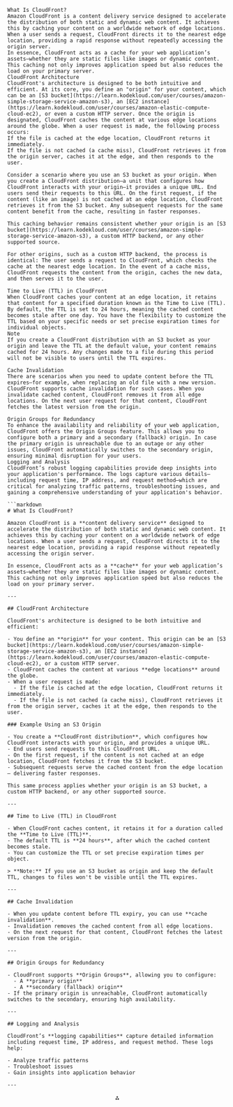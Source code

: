 
```
What Is CloudFront?
Amazon CloudFront is a content delivery service designed to accelerate the distribution of both static and dynamic web content. It achieves this by caching your content on a worldwide network of edge locations. When a user sends a request, CloudFront directs it to the nearest edge location, providing a rapid response without repeatedly accessing the origin server.
In essence, CloudFront acts as a cache for your web application’s assets—whether they are static files like images or dynamic content. This caching not only improves application speed but also reduces the load on your primary server.
CloudFront Architecture
CloudFront's architecture is designed to be both intuitive and efficient. At its core, you define an "origin" for your content, which can be an [S3 bucket](https://learn.kodekloud.com/user/courses/amazon-simple-storage-service-amazon-s3), an [EC2 instance](https://learn.kodekloud.com/user/courses/amazon-elastic-compute-cloud-ec2), or even a custom HTTP server. Once the origin is designated, CloudFront caches the content at various edge locations around the globe. When a user request is made, the following process occurs:
If the file is cached at the edge location, CloudFront returns it immediately.
If the file is not cached (a cache miss), CloudFront retrieves it from the origin server, caches it at the edge, and then responds to the user.

Consider a scenario where you use an S3 bucket as your origin. When you create a CloudFront distribution—a unit that configures how CloudFront interacts with your origin—it provides a unique URL. End users send their requests to this URL. On the first request, if the content (like an image) is not cached at an edge location, CloudFront retrieves it from the S3 bucket. Any subsequent requests for the same content benefit from the cache, resulting in faster responses.

This caching behavior remains consistent whether your origin is an [S3 bucket](https://learn.kodekloud.com/user/courses/amazon-simple-storage-service-amazon-s3), a custom HTTP backend, or any other supported source.

For other origins, such as a custom HTTP backend, the process is identical: The user sends a request to CloudFront, which checks the cache at the nearest edge location. In the event of a cache miss, CloudFront requests the content from the origin, caches the new data, and then serves it to the user.

Time to Live (TTL) in CloudFront
When CloudFront caches your content at an edge location, it retains that content for a specified duration known as the Time to Live (TTL). By default, the TTL is set to 24 hours, meaning the cached content becomes stale after one day. You have the flexibility to customize the TTL based on your specific needs or set precise expiration times for individual objects.
Note
If you create a CloudFront distribution with an S3 bucket as your origin and leave the TTL at the default value, your content remains cached for 24 hours. Any changes made to a file during this period will not be visible to users until the TTL expires.

Cache Invalidation
There are scenarios when you need to update content before the TTL expires—for example, when replacing an old file with a new version. CloudFront supports cache invalidation for such cases. When you invalidate cached content, CloudFront removes it from all edge locations. On the next user request for that content, CloudFront fetches the latest version from the origin.

Origin Groups for Redundancy
To enhance the availability and reliability of your web application, CloudFront offers the Origin Groups feature. This allows you to configure both a primary and a secondary (fallback) origin. In case the primary origin is unreachable due to an outage or any other issues, CloudFront automatically switches to the secondary origin, ensuring minimal disruption for your users.
Logging and Analysis
CloudFront’s robust logging capabilities provide deep insights into your application's performance. The logs capture various details—including request time, IP address, and request method—which are critical for analyzing traffic patterns, troubleshooting issues, and gaining a comprehensive understanding of your application's behavior.

```markdown
# What Is CloudFront?

Amazon CloudFront is a **content delivery service** designed to accelerate the distribution of both static and dynamic web content. It achieves this by caching your content on a worldwide network of edge locations. When a user sends a request, CloudFront directs it to the nearest edge location, providing a rapid response without repeatedly accessing the origin server.

In essence, CloudFront acts as a **cache** for your web application’s assets—whether they are static files like images or dynamic content. This caching not only improves application speed but also reduces the load on your primary server.

---

## CloudFront Architecture

CloudFront's architecture is designed to be both intuitive and efficient:

- You define an **origin** for your content. This origin can be an [S3 bucket](https://learn.kodekloud.com/user/courses/amazon-simple-storage-service-amazon-s3), an [EC2 instance](https://learn.kodekloud.com/user/courses/amazon-elastic-compute-cloud-ec2), or a custom HTTP server.
- CloudFront caches the content at various **edge locations** around the globe.
- When a user request is made:
  - If the file is cached at the edge location, CloudFront returns it immediately.
  - If the file is not cached (a cache miss), CloudFront retrieves it from the origin server, caches it at the edge, then responds to the user.

### Example Using an S3 Origin

- You create a **CloudFront distribution**, which configures how CloudFront interacts with your origin, and provides a unique URL.
- End users send requests to this CloudFront URL.
- On the first request, if the content is not cached at an edge location, CloudFront fetches it from the S3 bucket. 
- Subsequent requests serve the cached content from the edge location — delivering faster responses.

This same process applies whether your origin is an S3 bucket, a custom HTTP backend, or any other supported source.

---

## Time to Live (TTL) in CloudFront

- When CloudFront caches content, it retains it for a duration called the **Time to Live (TTL)**.
- The default TTL is **24 hours**, after which the cached content becomes stale.
- You can customize the TTL or set precise expiration times per object.

> **Note:** If you use an S3 bucket as origin and keep the default TTL, changes to files won't be visible until the TTL expires.

---

## Cache Invalidation

- When you update content before TTL expiry, you can use **cache invalidation**.
- Invalidation removes the cached content from all edge locations.
- On the next request for that content, CloudFront fetches the latest version from the origin.

---

## Origin Groups for Redundancy

- CloudFront supports **Origin Groups**, allowing you to configure:
  - A **primary origin**
  - A **secondary (fallback) origin**
- If the primary origin is unreachable, CloudFront automatically switches to the secondary, ensuring high availability.

---

## Logging and Analysis

CloudFront’s **logging capabilities** capture detailed information including request time, IP address, and request method. These logs help:

- Analyze traffic patterns
- Troubleshoot issues
- Gain insights into application behavior

---
```

<div style="text-align: center">⁂</div>

[^1]: https://amnic.com/blogs/what-is-cloudfront

[^2]: https://docs.aws.amazon.com/AmazonCloudFront/latest/DeveloperGuide/Introduction.html

[^3]: https://aws.amazon.com/cloudfront/faqs/

[^4]: https://notes.kodekloud.com/docs/AWS-Certified-Developer-Associate/CDNs-CloudFront/CDN-CloudFront-Basics

[^5]: https://www.geeksforgeeks.org/devops/aws-cloudfront/

[^6]: https://dev.to/aws-builders/supercharging-your-content-delivery-with-aws-cloudfront-2edg

[^7]: https://aws.amazon.com/cloudfront/

[^8]: https://www.youtube.com/watch?v=DCjklZ8kHw4

[^9]: https://quizlet.com/au/771586478/cloudfront-flash-cards/

[^10]: https://github.com/aws-samples/amazon-cloudfront-dynamic-websites

[^11]: https://awsfundamentals.com/blog/amazon-cloudfront-pricing

[^12]: https://aws.amazon.com/cloudfront/dynamic-content/

[^13]: https://github.com/aws-samples/amazon-cloudfront-secure-static-site

[^14]: https://aws.amazon.com/awstv/watch/e38f864ae69/

[^15]: https://docs.aws.amazon.com/Route53/latest/DeveloperGuide/getting-started-cloudfront-overview.html

